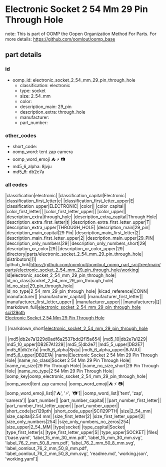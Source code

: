 # Electronic Socket 2 54 Mm 29 Pin Through Hole  

note: This is part of OOMP the Oopen Organization Method For Parts. For more details: https://github.com/oomlout/oomp_base

##  part details





### id
* oomp_id: electronic_socket_2_54_mm_29_pin_through_hole
  * classification: electronic
  * type: socket
  * size: 2_54_mm
  * color: 
  * description_main: 29_pin
  * description_extra: through_hole
  * manufacturer: 
  * part_number: 

### other_codes
* short_code: 
* oomp_word: tent zap camera
* oomp_word_emoji :tent: :zap: :camera:
* md5_6_alpha: 8jvju
* md5_6: db2e7a

### all codes 
|classification|electronic|
|classification_capital|Electronic|
|classification_first_letter|e|
|classification_first_letter_upper|E|
|classification_upper|ELECTRONIC|
|color||
|color_capital||
|color_first_letter||
|color_first_letter_upper||
|color_upper||
|description_extra|through_hole|
|description_extra_capital|Through Hole|
|description_extra_first_letter|t|
|description_extra_first_letter_upper|T|
|description_extra_upper|THROUGH_HOLE|
|description_main|29_pin|
|description_main_capital|29 Pin|
|description_main_first_letter|2|
|description_main_first_letter_upper|2|
|description_main_upper|29_PIN|
|description_only_numbers|29|
|description_only_numbers_short|29|
|description_or_color|29|
|description_or_color_upper|29|
|directory|parts/electronic_socket_2_54_mm_29_pin_through_hole|
|distributors|[]|
|github_link|https://github.com/oomlout/oomlout_oomp_part_src/tree/main/parts/electronic_socket_2_54_mm_29_pin_through_hole/working|
|id|electronic_socket_2_54_mm_29_pin_through_hole|
|id_no_class|socket_2_54_mm_29_pin_through_hole|
|id_no_size|29_pin_through_hole|
|id_no_type|2_54_mm_29_pin_through_hole|
|kicad_reference|CONN|
|manufacturer||
|manufacturer_capital||
|manufacturer_first_letter||
|manufacturer_first_letter_upper||
|manufacturer_upper||
|manufacturers|[]|
|markdown_full|[electronic_socket_2_54_mm_29_pin_through_hole](https://github.com/oomlout/oomlout_oomp_part_src/tree/main/parts/electronic_socket_2_54_mm_29_pin_through_hole/working)<br>[sci129pth](https://github.com/oomlout/oomlout_oomp_part_src/tree/main/parts/electronic_socket_2_54_mm_29_pin_through_hole/working)<br>[Electronic Socket 2 54 Mm 29 Pin Through Hole](https://github.com/oomlout/oomlout_oomp_part_src/tree/main/parts/electronic_socket_2_54_mm_29_pin_through_hole/working)<br><br>|
|markdown_short|[electronic_socket_2_54_mm_29_pin_through_hole](https://github.com/oomlout/oomlout_oomp_part_src/tree/main/parts/electronic_socket_2_54_mm_29_pin_through_hole/working)<br><br>|
|md5|db2e7a1229d0adf6a2537bdd2f15a654|
|md5_10|db2e7a1229|
|md5_10_upper|DB2E7A1229|
|md5_5|db2e7|
|md5_5_upper|DB2E7|
|md5_6|db2e7a|
|md5_6_alpha|8jvju|
|md5_6_alpha_upper|8JVJU|
|md5_6_upper|DB2E7A|
|name|Electronic Socket 2 54 Mm 29 Pin Through Hole|
|name_no_class|Socket 2 54 Mm 29 Pin Through Hole|
|name_no_size|29 Pin Through Hole|
|name_no_size_short|29 Pin Through Hole|
|name_no_type|2 54 Mm 29 Pin Through Hole|
|oomp_key|oomp_electronic_socket_2_54_mm_29_pin_through_hole|
|oomp_word|tent zap camera|
|oomp_word_emoji|:tent: :zap: :camera:|
|oomp_word_emoji_list|[':tent:', ':zap:', ':camera:']|
|oomp_word_list|['tent', 'zap', 'camera']|
|part_number||
|part_number_capital||
|part_number_first_letter||
|part_number_first_letter_upper||
|part_number_upper||
|short_code|sci129pth|
|short_code_upper|SCI129PTH|
|size|2_54_mm|
|size_capital|2.54 mm|
|size_first_letter|2|
|size_first_letter_upper|2|
|size_only_numbers|254|
|size_only_numbers_no_zeros|254|
|size_upper|2_54_MM|
|type|socket|
|type_capital|Socket|
|type_first_letter|s|
|type_first_letter_upper|S|
|type_upper|SOCKET|
|files|['base.yaml', 'label_15_mm_30_mm.pdf', 'label_15_mm_30_mm.svg', 'label_76_2_mm_50_8_mm.pdf', 'label_76_2_mm_50_8_mm.svg', 'label_oomlout_76_2_mm_50_8_mm.pdf', 'label_oomlout_76_2_mm_50_8_mm.svg', 'readme.md', 'working.json', 'working.yaml']|
